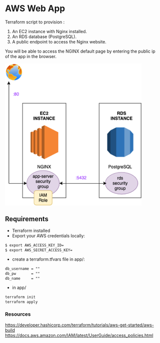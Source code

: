 # AWS Web App

Terraform script to provision :
1. An EC2 instance with Nginx installed.
2. An RDS database (PostgreSQL).
3. A public endpoint to access the Nginx website.
 
You will be able to access the NGINX default page by entering the public ip of the app in the browser.

[<img src="arch_diagram.png" width="450"/>](Architecture)
## Requirements
- Terraform installed 
- Export your AWS credentials locally:
```
$ export AWS_ACCESS_KEY_ID=
$ export AWS_SECRET_ACCESS_KEY=
```

- create a terraform.tfvars file in app/:

```
db_username = ""
db_pw       = ""
db_name     = ""
```

- in app/
```
terraform init
terraform apply
```



### Resources
https://developer.hashicorp.com/terraform/tutorials/aws-get-started/aws-build
https://docs.aws.amazon.com/IAM/latest/UserGuide/access_policies.html
